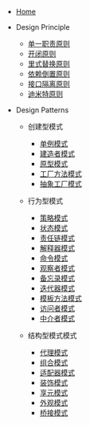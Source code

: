 - [Home](/)

- Design Principle

  - [单一职责原则](/designprinciple/SRP.md)
  - [开闭原则](/designprinciple/OCP.md)
  - [里式替换原则](/designprinciple/LSP.md)
  - [依赖倒置原则](/designprinciple/DIP.md)
  - [接口隔离原则](/designprinciple/ISP.md)
  - [迪米特原则](/designprinciple/LODorLKP.md)

- Design Patterns

  - 创建型模式
  
    - [单例模式](/designpatterns/Singleton.md)
    - [建造者模式](/designpatterns/Builder.md)
    - [原型模式](/designpatterns/Prototype.md)
    - [工厂方法模式](/designpatterns/FactoryMethod.md)
    - [抽象工厂模式](/designpatterns/AbstractFactory.md)

  - 行为型模式
  
    - [策略模式](/designpatterns/Strategy.md)
    - [状态模式](/designpatterns/State.md)
    - [责任链模式](/designpatterns/责任链模式.md)
    - [解释器模式](/designpatterns/解释器模式.md)
    - [命令模式](/designpatterns/命令模式.md)
    - [观察者模式](/designpatterns/观察者模式.md)
    - [备忘录模式](/designpatterns/备忘录模式.md)
    - [迭代器模式](/designpatterns/迭代器模式.md)
    - [模板方法模式](/designpatterns/模板方法模式.md)
    - [访问者模式](/designpatterns/访问者模式.md)
    - [中介者模式](/designpatterns/中介者模式.md)

  - 结构型模式模式
  
    - [代理模式](/designpatterns/代理模式.md)
    - [组合模式](/designpatterns/组合模式.md)
    - [适配器模式](/designpatterns/适配器模式.md)
    - [装饰模式](/designpatterns/装饰模式.md)
    - [享元模式](/designpatterns/享元模式.md)
    - [外观模式](/designpatterns/外观模式.md)
    - [桥接模式](/designpatterns/桥接模式.md)

